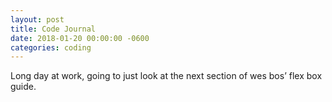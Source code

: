 ```yaml
---
layout: post
title: Code Journal
date: 2018-01-20 00:00:00 -0600
categories: coding
---
```


Long day at work, going to just look at the next section of wes bos’ flex box guide.
